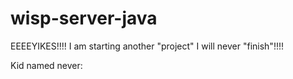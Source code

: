 # wisp-server-java

EEEEYIKES!!!! I am starting another "project" I will never "finish"!!!!

Kid named never: